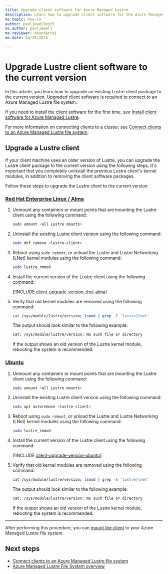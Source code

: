 ```yaml
---
title: Upgrade client software for Azure Managed Lustre
description: Learn how to upgrade client software for the Azure Managed Lustre File System.
ms.topic: how-to
author: pauljewellmsft
ms.author: pauljewell
ms.reviewer: dsundarraj
ms.date: 10/25/2024

---
```


# Upgrade Lustre client software to the current version

In this article, you learn how to upgrade an existing Lustre client package to the current version. Upgraded client software is required to connect to an Azure Managed Lustre file system.

If you need to install the client software for the first time, see [Install client software for Azure Managed Lustre](client-install.md).

For more information on connecting clients to a cluster, see [Connect clients to an Azure Managed Lustre file system](connect-clients.md).

## Upgrade a Lustre client

If your client machine uses an older version of Lustre, you can upgrade the Lustre client package to the current version using the following steps. It's important that you completely uninstall the previous Lustre client's kernel modules, in addition to removing the client software packages.

Follow these steps to upgrade the Lustre client to the current version:

### [Red Hat Enterprise Linux / Alma](#tab/rhel)

1. Unmount any containers or mount points that are mounting the Lustre client using the following command:

    ```bash
    sudo umount <all Lustre mounts>
    ```

1. Uninstall the existing Lustre client version using the following command:

    ```bash
    sudo dnf remove <lustre-client>
    ```

1. Reboot using `sudo reboot`, or unload the Lustre and Lustre Networking (LNet) kernel modules using the following command:

    ```bash
    sudo lustre_rmmod
    ```

1. Install the current version of the Lustre client using the following command:

    [!INCLUDE [client-upgrade-version-rhel-alma](./includes/client-upgrade-version-rhel-alma.md)]

1. Verify that old kernel modules are removed using the following command:

    ```bash
    cat /sys/module/lustre/version; lsmod | grep -E 'lustre|lnet'
    ```

    The output should look similar to the following example:

    ```bash
    cat: /sys/module/lustre/version: No such file or directory
    ```

    If the output shows an old version of the Lustre kernel module, rebooting the system is recommended.

### [Ubuntu](#tab/ubuntu)

1. Unmount any containers or mount points that are mounting the Lustre client using the following command:

    ```bash
    sudo umount <all Lustre mounts>
    ```

1. Uninstall the existing Lustre client version using the following command:

    ```bash
    sudo apt autoremove <lustre-client>
    ```

1. Reboot using `sudo reboot`, or unload the Lustre and Lustre Networking (LNet) kernel modules using the following command:

    ```bash
    sudo lustre_rmmod
    ```

1. Install the current version of the Lustre client using the following command:

    [!INCLUDE [client-upgrade-version-ubuntu](./includes/client-upgrade-version-ubuntu.md)]

1. Verify that old kernel modules are removed using the following command:

    ```bash
    cat /sys/module/lustre/version; lsmod | grep -E 'lustre|lnet'
    ```

    The output should look similar to the following example:

    ```bash
    cat: /sys/module/lustre/version: No such file or directory
    ```

    If the output shows an old version of the Lustre kernel module, rebooting the system is recommended.

---

After performing this procedure, you can [mount the client](connect-clients.md#start-the-lustre-client-using-the-mount-command) to your Azure Managed Lustre file system.

## Next steps

- [Connect clients to an Azure Managed Lustre file system](connect-clients.md)
- [Azure Managed Lustre File System overview](amlfs-overview.md)
